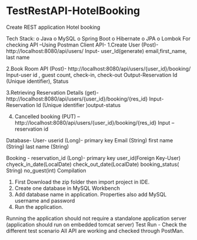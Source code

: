 # TestRestAPI-HotelBooking

Create REST application Hotel booking

Tech Stack:
o	Java
o	MySQL
o	Spring Boot
o	Hibernate
o	JPA
o	Lombok
For checking API –Using Postman Client 
API-
1.Create User (Post)- http://localhost:8080/api/users/
Input- user_Id(generate)
email,first_name, last name

2.Book Room API (Post)-   http://localhost:8080/api/users/{user_id}/booking/
Input-user id , guest count, check-in, check-out
Output-Reservation Id (Unique identifier), Status

3.Retrieving Reservation Details  (get)- http://localhost:8080/api/users/{user_id}/booking/{res_id}
Input- Reservation Id (Unique identifier )output-status

4. Cancelled booking (PUT) – http://localhost:8080/api/users/{user_id}/booking/{res_id}
Input – reservation id

Database-
User-
userid (Long)- primary key
Email (String)
first name (String)
last name (String)

Booking -
reservation_id (Long)- primary key 
user_id(Foreign Key-User)
chyeck_in_date(LocalDate)
check_out_date(LocalDate)
booking_status( String)
no_guest(int)
Compilation 
1.	First Download the zip folder then import project in IDE.
2.	Create one database in MySQL Workbench 
3.	Add database name in application. Properties also add MySQL username and password
4.	Run the application.

Running the application should not require a standalone application server (application should run on embedded tomcat server)
Test Run - Check the different test scenario
All API are working and checked through PostMan.





